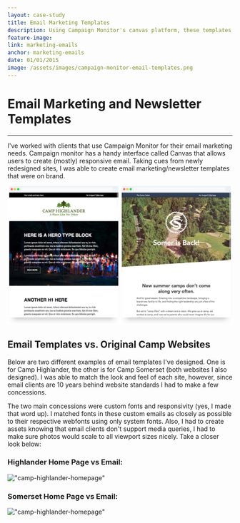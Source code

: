 ```yaml
---
layout: case-study
title: Email Marketing Templates
description: Using Campaign Monitor's canvas platform, these templates were created for client email marketing and newsletter purposes. Brand consistency was a must!
feature-image:
link: marketing-emails
anchor: marketing-emails
date: 01/01/2015
image: /assets/images/campaign-monitor-email-templates.png
---
```


# Email Marketing and Newsletter Templates
---

I've worked with clients that use Campaign Monitor for their email marketing needs. Campaign monitor has a handy interface called Canvas that allows users to create (mostly) responsive email. Taking cues from newly redesigned sites, I was able to create email marketing/newsletter templates that were on brand.

!["camplaing-monitory-email-templates"](/assets/images/campaign-monitor-email-templates.png)

## Email Templates vs. Original Camp Websites

Below are two different examples of email templates I've designed. One is for Camp Highlander, the other is for Camp Somerset (both websites I also designed). I was able to match the look and feel of each site, however, since email clients are 10 years behind website standards I had to make a few concessions.

The two main concessions were custom fonts and responsivity (yes, I made that word up). I matched fonts in these custom emails as closely as possible to their respective webfonts using only system fonts. Also, I had to create assets knowing that email clients don't support media queries, I had to make sure photos would scale to all viewport sizes nicely. Take a closer look below:

### Highlander Home Page vs Email:
!["camp-highlander-homepage"](/assets/images/highlander-homepage-and-email.png)

### Somerset Home Page vs Email:
!["camp-highlander-homepage"](/assets/images/somerset-homepage-and-email.png)
